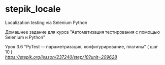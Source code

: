 # stepik_locale
Localization testing via Selenium Python

Домашнее задание для курса "Автоматизация тестирования с помощью Selenium и Python" 

 Урок 3.6  "PyTest -- параметризация, конфигурирование, плагины" ( шаг 10 ) <br>
*<https://stepik.org/lesson/237240/step/10?unit=209628>*


